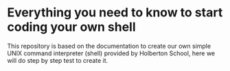 # Everything you need to know to start coding your own shell
This repository is based on the documentation to create our own simple UNIX command interpreter (shell) provided by Holberton School, here we will do step by step test to create it.
